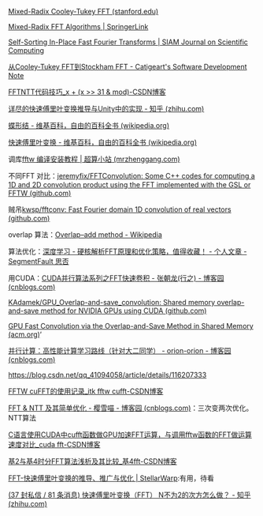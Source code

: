 [Mixed-Radix Cooley-Tukey FFT (stanford.edu)](https://ccrma.stanford.edu/~jos/st/Mixed_Radix_Cooley_Tukey_FFT.html)

[Mixed-Radix FFT Algorithms | SpringerLink](https://link.springer.com/chapter/10.1007/978-981-13-9965-7_3)



[Self-Sorting In-Place Fast Fourier Transforms | SIAM Journal on Scientific Computing](https://epubs.siam.org/doi/10.1137/0912043)

[从Cooley-Tukey FFT到Stockham FFT - Catigeart's Software Development Note](https://catigeart.github.io/stockhamfft/)

[FFTNTT代码技巧_x + (x >> 31 & mod)-CSDN博客](https://blog.csdn.net/qq_35950004/article/details/103804015)

[详尽的快速傅里叶变换推导与Unity中的实现 - 知乎 (zhihu.com)](https://zhuanlan.zhihu.com/p/208511211)

[蝶形结 - 维基百科，自由的百科全书 (wikipedia.org)](https://zh.wikipedia.org/wiki/蝶形结)

[快速傅里叶变换 - 维基百科，自由的百科全书 (wikipedia.org)](https://zh.wikipedia.org/wiki/快速傅里叶变换)

调库[fftw 编译安装教程 | 超算小站 (mrzhenggang.com)](https://nscc.mrzhenggang.com/fftw/#优化编译参数介绍) 

不同FFT 对比：[jeremyfix/FFTConvolution: Some C++ codes for computing a 1D and 2D convolution product using the FFT implemented with the GSL or FFTW (github.com)](https://github.com/jeremyfix/FFTConvolution)

贼吊[kwsp/fftconv: Fast Fourier domain 1D convolution of real vectors (github.com)](https://github.com/kwsp/fftconv)

overlap 算法：[Overlap–add method - Wikipedia](https://en.wikipedia.org/wiki/Overlap–add_method)

算法优化：[深度学习 - 硬核解析FFT原理和优化策略，值得收藏！ - 个人文章 - SegmentFault 思否](https://segmentfault.com/a/1190000040369593)

用CUDA：[CUDA并行算法系列之FFT快速卷积 - 张朝龙(行之) - 博客园 (cnblogs.com)](https://www.cnblogs.com/5long/p/algorithms-on-cuda-fft-convolution.html)

[KAdamek/GPU_Overlap-and-save_convolution: Shared memory overlap-and-save method for NVIDIA GPUs using CUDA (github.com)](https://github.com/KAdamek/GPU_Overlap-and-save_convolution)

[GPU Fast Convolution via the Overlap-and-Save Method in Shared Memory (acm.org)](https://dl.acm.org/doi/fullHtml/10.1145/3394116)‘

[并行计算：高性能计算学习路线（针对大二同学） - orion-orion - 博客园 (cnblogs.com)](https://www.cnblogs.com/orion-orion/p/15376727.html)

https://blog.csdn.net/qq_41094058/article/details/116207333

[FFTW cuFFT的使用记录_itk fftw cufft-CSDN博客](https://blog.csdn.net/qq_37542753/article/details/121069725)

[FFT & NTT 及其简单优化 - 樱雪喵 - 博客园 (cnblogs.com)](https://www.cnblogs.com/ying-xue/p/17676005.html)：三次变两次优化。NTT算法



[C语言使用CUDA中cufft函数做GPU加速FFT运算，与调用fftw函数的FFT做运算速度对比_cuda fft-CSDN博客](https://blog.csdn.net/lqbird/article/details/127054520)

[基2与基4时分FFT算法浅析及其比较_基4fft-CSDN博客](https://blog.csdn.net/bleauchat/article/details/88031656)

[FFT-快速傅里叶变换的推导、推广与优化 | StellarWarp](https://stellarwarp.github.io/posts/FFT-part4/):有用，待看

[(37 封私信 / 81 条消息) 快速傅里叶变换（FFT） N不为2的次方怎么做？ - 知乎 (zhihu.com)](https://www.zhihu.com/question/57834941)

